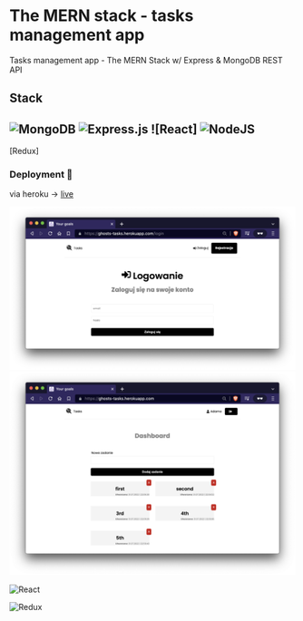 # The MERN stack - tasks management app

Tasks management app - The MERN Stack w/ Express & MongoDB REST API

## Stack
![MongoDB] ![Express.js] ![React] ![NodeJS]
--
[Redux]


### Deployment 👋 
via heroku -> [live] 

![preview][preview1-url]
![preview][preview2-url]


[preview1-url]: https://raw.githubusercontent.com/pajlotapps/mern-goals/main/showcase/Screenshot-01.png
[preview2-url]: https://raw.githubusercontent.com/pajlotapps/mern-goals/main/showcase/Screenshot-02.png

[live]: https://ghosts-tasks.herokuapp.com/


[Express.js]:(https://img.shields.io/badge/express.js-%23404d59.svg?style=for-the-badge&logo=express&logoColor=%2361DAFB)

[MongoDB]:(https://img.shields.io/badge/MongoDB-%234ea94b.svg?style=for-the-badge&logo=mongodb&logoColor=white)

[NodeJS]:(https://img.shields.io/badge/node.js-6DA55F?style=for-the-badge&logo=node.js&logoColor=white)

![React](https://img.shields.io/badge/react-%2320232a.svg?style=for-the-badge&logo=react&logoColor=%2361DAFB)

![Redux](https://img.shields.io/badge/redux-%23593d88.svg?style=for-the-badge&logo=redux&logoColor=white)
